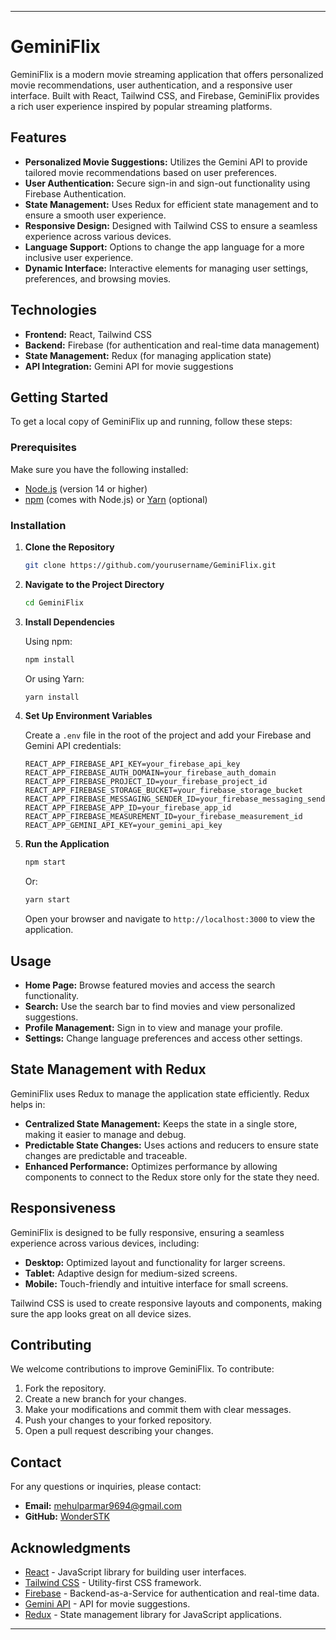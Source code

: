 

---

# GeminiFlix

GeminiFlix is a modern movie streaming application that offers personalized movie recommendations, user authentication, and a responsive user interface. Built with React, Tailwind CSS, and Firebase, GeminiFlix provides a rich user experience inspired by popular streaming platforms.

## Features

- **Personalized Movie Suggestions:** Utilizes the Gemini API to provide tailored movie recommendations based on user preferences.
- **User Authentication:** Secure sign-in and sign-out functionality using Firebase Authentication.
- **State Management:** Uses Redux for efficient state management and to ensure a smooth user experience.
- **Responsive Design:** Designed with Tailwind CSS to ensure a seamless experience across various devices.
- **Language Support:** Options to change the app language for a more inclusive user experience.
- **Dynamic Interface:** Interactive elements for managing user settings, preferences, and browsing movies.

## Technologies

- **Frontend:** React, Tailwind CSS
- **Backend:** Firebase (for authentication and real-time data management)
- **State Management:** Redux (for managing application state)
- **API Integration:** Gemini API for movie suggestions

## Getting Started

To get a local copy of GeminiFlix up and running, follow these steps:

### Prerequisites

Make sure you have the following installed:

- [Node.js](https://nodejs.org/) (version 14 or higher)
- [npm](https://www.npmjs.com/get-npm) (comes with Node.js) or [Yarn](https://yarnpkg.com/) (optional)

### Installation

1. **Clone the Repository**

   ```bash
   git clone https://github.com/yourusername/GeminiFlix.git
   ```

2. **Navigate to the Project Directory**

   ```bash
   cd GeminiFlix
   ```

3. **Install Dependencies**

   Using npm:

   ```bash
   npm install
   ```

   Or using Yarn:

   ```bash
   yarn install
   ```

4. **Set Up Environment Variables**

   Create a `.env` file in the root of the project and add your Firebase and Gemini API credentials:

   ```plaintext
   REACT_APP_FIREBASE_API_KEY=your_firebase_api_key
   REACT_APP_FIREBASE_AUTH_DOMAIN=your_firebase_auth_domain
   REACT_APP_FIREBASE_PROJECT_ID=your_firebase_project_id
   REACT_APP_FIREBASE_STORAGE_BUCKET=your_firebase_storage_bucket
   REACT_APP_FIREBASE_MESSAGING_SENDER_ID=your_firebase_messaging_sender_id
   REACT_APP_FIREBASE_APP_ID=your_firebase_app_id
   REACT_APP_FIREBASE_MEASUREMENT_ID=your_firebase_measurement_id
   REACT_APP_GEMINI_API_KEY=your_gemini_api_key
   ```

5. **Run the Application**

   ```bash
   npm start
   ```

   Or:

   ```bash
   yarn start
   ```

   Open your browser and navigate to `http://localhost:3000` to view the application.

## Usage

- **Home Page:** Browse featured movies and access the search functionality.
- **Search:** Use the search bar to find movies and view personalized suggestions.
- **Profile Management:** Sign in to view and manage your profile.
- **Settings:** Change language preferences and access other settings.

## State Management with Redux

GeminiFlix uses Redux to manage the application state efficiently. Redux helps in:

- **Centralized State Management:** Keeps the state in a single store, making it easier to manage and debug.
- **Predictable State Changes:** Uses actions and reducers to ensure state changes are predictable and traceable.
- **Enhanced Performance:** Optimizes performance by allowing components to connect to the Redux store only for the state they need.

## Responsiveness

GeminiFlix is designed to be fully responsive, ensuring a seamless experience across various devices, including:

- **Desktop:** Optimized layout and functionality for larger screens.
- **Tablet:** Adaptive design for medium-sized screens.
- **Mobile:** Touch-friendly and intuitive interface for small screens.

Tailwind CSS is used to create responsive layouts and components, making sure the app looks great on all device sizes.

## Contributing

We welcome contributions to improve GeminiFlix. To contribute:

1. Fork the repository.
2. Create a new branch for your changes.
3. Make your modifications and commit them with clear messages.
4. Push your changes to your forked repository.
5. Open a pull request describing your changes.


## Contact

For any questions or inquiries, please contact:

- **Email:** mehulparmar9694@gmail.com
- **GitHub:** [WonderSTK](https://github.com/WonderSTK)

## Acknowledgments

- [React](https://reactjs.org/) - JavaScript library for building user interfaces.
- [Tailwind CSS](https://tailwindcss.com/) - Utility-first CSS framework.
- [Firebase](https://firebase.google.com/) - Backend-as-a-Service for authentication and real-time data.
- [Gemini API](https://aistudio.google.com/) - API for movie suggestions.
- [Redux](https://redux.js.org/) - State management library for JavaScript applications.

---

